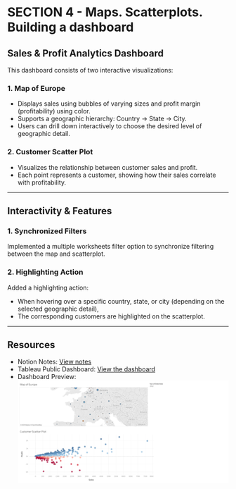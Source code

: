# SECTION 4 - Maps. Scatterplots. Building a dashboard

## Sales & Profit Analytics Dashboard

This dashboard consists of two interactive visualizations:

### 1. Map of Europe
- Displays sales using bubbles of varying sizes and profit margin (profitability) using color.
- Supports a geographic hierarchy: Country → State → City.
- Users can drill down interactively to choose the desired level of geographic detail.
### 2. Customer Scatter Plot
- Visualizes the relationship between customer sales and profit.
- Each point represents a customer, showing how their sales correlate with profitability.
---
## Interactivity & Features

### 1. Synchronized Filters
    
Implemented a multiple worksheets filter option to synchronize filtering between the map and scatterplot.
    
### 2. Highlighting Action
    
Added a highlighting action:

- When hovering over a specific country, state, or city (depending on the selected geographic detail),
- The corresponding customers are highlighted on the scatterplot.
---    
## Resources

- Notion Notes: [View notes](https://humble-moose-4ea.notion.site/SECTION-4-21deba4a2d0c80bda723f2eedf99acaa?source=copy_link)  
- Tableau Public Dashboard: [View the dashboard](https://public.tableau.com/shared/FD3GFM39G?:display_count=n&:origin=viz_share_link)  
- Dashboard Preview:
  ![Dashboard Screenshot](Sales-Profit-Analytics-Dashboard.png)
